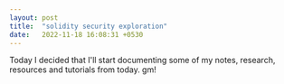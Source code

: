 ```yaml
---
layout: post
title:  "solidity security exploration"
date:   2022-11-18 16:08:31 +0530
---
```

Today I decided that I'll start documenting some of my notes, research, resources and tutorials from today. gm!
